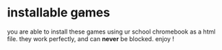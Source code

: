 # installable g~~a~~mes

you are able to install these games using ur 
school chromebook as a html file.
they work perfectly, and can **never** be blocked. enjoy !
